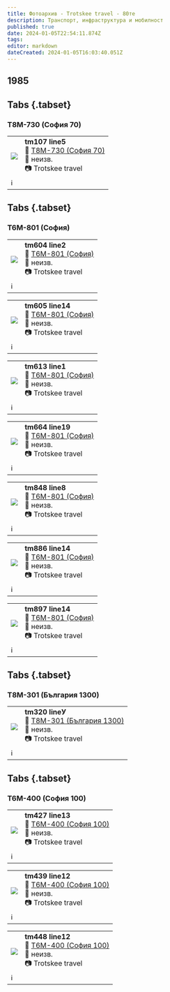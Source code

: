```yaml
---
title: Фотоархив - Trotskee travel - 80те
description: Транспорт, инфраструктура и мобилност
published: true
date: 2024-01-05T22:54:11.874Z
tags: 
editor: markdown
dateCreated: 2024-01-05T16:03:40.051Z
---
```


## 1985
## Tabs {.tabset}
### Т8М-730 (София 70)

<!--следващ пост--> 
<div class="table-responsive"><table style="width:100%"><tr>
<td><img src="https://drive.google.com/uc?id=1T1_oP6FJVu6zh9PqacZzHurj-xabgkhK"></td>
<td><b>tm107 line5</b><br> 🚋 <a href="/bg/public-transport/fleet-list/1970-T8M-730">Т8М-730 (София 70)</a><br>📌 неизв. <br> 📷 Trotskee travel<br></td></tr>
  <td colspan=2 >ℹ️ </td></table></div>
  
## Tabs {.tabset}
### Т6М-801 (София)

<!--следващ пост--> 
<div class="table-responsive"><table style="width:100%"><tr>
<td><img src="https://drive.google.com/uc?id=1wIV3zlf1nUpZkp2fL6n_vy34n1Byagi-"></td>
<td><b>tm604 line2</b><br> 🚋 <a href="/bg/public-transport/fleet-list/1965-T6M-801">Т6М-801 (София)</a><br>📌 неизв. <br> 📷 Trotskee travel<br></td></tr>
  <td colspan=2 >ℹ️ </td></table></div>
  
<!--следващ пост--> 
<div class="table-responsive"><table style="width:100%"><tr>
<td><img src="https://drive.google.com/uc?id=1eN6GP7k_FVbjZfUbMWLfq3rX1wzao3ik"></td>
<td><b>tm605 line14</b><br> 🚋 <a href="/bg/public-transport/fleet-list/1965-T6M-801">Т6М-801 (София)</a><br>📌 неизв. <br> 📷 Trotskee travel<br></td></tr>
  <td colspan=2 >ℹ️ </td></table></div>
  
<!--следващ пост--> 
<div class="table-responsive"><table style="width:100%"><tr>
<td><img src="https://drive.google.com/uc?id=1ONBPEetSCW69btV1kTItr5H8eH9d7I2E"></td>
<td><b>tm613 line1</b><br> 🚋 <a href="/bg/public-transport/fleet-list/1965-T6M-801">Т6М-801 (София)</a><br>📌 неизв. <br> 📷 Trotskee travel<br></td></tr>
  <td colspan=2 >ℹ️ </td></table></div>
  
<!--следващ пост--> 
<div class="table-responsive"><table style="width:100%"><tr>
<td><img src="https://drive.google.com/uc?id=1emulotMHw_oyMiDcY9spDY0ISDDS24Tb"></td>
<td><b>tm664 line19</b><br> 🚋 <a href="/bg/public-transport/fleet-list/1965-T6M-801">Т6М-801 (София)</a><br>📌 неизв. <br> 📷 Trotskee travel<br></td></tr>
  <td colspan=2 >ℹ️ </td></table></div>
  
    
<!--следващ пост--> 
<div class="table-responsive"><table style="width:100%"><tr>
<td><img src="https://drive.google.com/uc?id=1sgaOBlA_lOKtsgHGH9DDUbgbq8d8HuNv"></td>
<td><b>tm848 line8</b><br> 🚋 <a href="/bg/public-transport/fleet-list/1965-T6M-801">Т6М-801 (София)</a><br>📌 неизв. <br> 📷 Trotskee travel<br></td></tr>
  <td colspan=2 >ℹ️ </td></table></div>
  
<!--следващ пост--> 
<div class="table-responsive"><table style="width:100%"><tr>
<td><img src="https://drive.google.com/uc?id=1wVDLFMz1CWdp-pgd8yC3ucA1JZg4PVL2"></td>
<td><b>tm886 line14</b><br> 🚋 <a href="/bg/public-transport/fleet-list/1965-T6M-801">Т6М-801 (София)</a><br>📌 неизв. <br> 📷 Trotskee travel<br></td></tr>
  <td colspan=2 >ℹ️ </td></table></div>
  
<!--следващ пост--> 
<div class="table-responsive"><table style="width:100%"><tr>
<td><img src="https://drive.google.com/uc?id=1_dLGuZgDCEp1JwPhqHlXkivMVYOpjmz-"></td>
<td><b>tm897 line14</b><br> 🚋 <a href="/bg/public-transport/fleet-list/1965-T6M-801">Т6М-801 (София)</a><br>📌 неизв. <br> 📷 Trotskee travel<br></td></tr>
  <td colspan=2 >ℹ️ </td></table></div>
  
  
## Tabs {.tabset}
### Т8М-301 (България 1300)

<!--следващ пост--> 
<div class="table-responsive"><table style="width:100%"><tr>
<td><img src="https://drive.google.com/uc?id=1mHR1S7JQP2fY-FJ7mwGI4x3UMbFI3ufl"></td>
<td><b>tm320 lineУ</b><br> 🚋 <a href="/bg/public-transport/fleet-list/1979-T8M-301">Т8М-301 (България 1300)</a><br>📌 неизв. <br> 📷 Trotskee travel<br></td></tr>
  <td colspan=2 >ℹ️ </td></table></div>
  
## Tabs {.tabset}
### Т6М-400 (София 100)

<!--следващ пост--> 
<div class="table-responsive"><table style="width:100%"><tr>
<td><img src="https://drive.google.com/uc?id=1wpVyD_k-ldk3sE8UQHgoete3zGpAUUNk"></td>
<td><b>tm427 line13</b><br> 🚋 <a href="/bg/public-transport/fleet-list/1979-T6M-400">Т6М-400 (София 100)</a><br>📌 неизв. <br> 📷 Trotskee travel<br></td></tr>
  <td colspan=2 >ℹ️ </td></table></div>
  
<!--следващ пост--> 
<div class="table-responsive"><table style="width:100%"><tr>
<td><img src="https://drive.google.com/uc?id=1GgyRQrslwE5YTA08PfGn4q5oKnVwi2Jt"></td>
<td><b>tm439 line12</b><br> 🚋 <a href="/bg/public-transport/fleet-list/1979-T6M-400">Т6М-400 (София 100)</a><br>📌 неизв. <br> 📷 Trotskee travel<br></td></tr>
  <td colspan=2 >ℹ️ </td></table></div>
  
<!--следващ пост--> 
<div class="table-responsive"><table style="width:100%"><tr>
<td><img src="https://drive.google.com/uc?id=1uIogMtqy4yqJIVCXUpbYHuLefRMujwxf"></td>
<td><b>tm448 line12</b><br> 🚋 <a href="/bg/public-transport/fleet-list/1979-T6M-400">Т6М-400 (София 100)</a><br>📌 неизв. <br> 📷 Trotskee travel<br></td></tr>
  <td colspan=2 >ℹ️ </td></table></div>